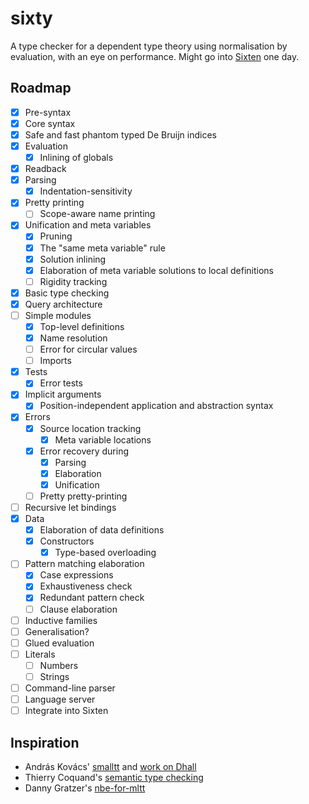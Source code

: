 # sixty

A type checker for a dependent type theory using normalisation by evaluation,
with an eye on performance.
Might go into [Sixten](https://github.com/ollef/sixten) one day.

## Roadmap

- [x] Pre-syntax
- [x] Core syntax
- [x] Safe and fast phantom typed De Bruijn indices
- [x] Evaluation
  - [x] Inlining of globals
- [x] Readback
- [x] Parsing
  - [x] Indentation-sensitivity
- [x] Pretty printing
  - [ ] Scope-aware name printing
- [x] Unification and meta variables
  - [x] Pruning
  - [x] The "same meta variable" rule
  - [x] Solution inlining
  - [x] Elaboration of meta variable solutions to local definitions
  - [ ] Rigidity tracking
- [x] Basic type checking
- [x] Query architecture
- [ ] Simple modules
  - [x] Top-level definitions
  - [x] Name resolution
  - [ ] Error for circular values
  - [ ] Imports
- [x] Tests
  - [x] Error tests
- [x] Implicit arguments
  - [x] Position-independent application and abstraction syntax
- [x] Errors
  - [x] Source location tracking
    - [x] Meta variable locations
  - [x] Error recovery during
    - [x] Parsing
    - [x] Elaboration
    - [x] Unification
  - [ ] Pretty pretty-printing
- [ ] Recursive let bindings
- [x] Data
  - [x] Elaboration of data definitions
  - [x] Constructors
    - [x] Type-based overloading
- [ ] Pattern matching elaboration
  - [x] Case expressions
  - [x] Exhaustiveness check
  - [x] Redundant pattern check
  - [ ] Clause elaboration
- [ ] Inductive families
- [ ] Generalisation?
- [ ] Glued evaluation
- [ ] Literals
  - [ ] Numbers
  - [ ] Strings
- [ ] Command-line parser
- [ ] Language server
- [ ] Integrate into Sixten

## Inspiration

* András Kovács' [smalltt](https://github.com/AndrasKovacs/smalltt) and [work on Dhall](https://discourse.dhall-lang.org/t/nbe-type-checking-conversion-checking/55)
* Thierry Coquand's [semantic type checking](http://www.cse.chalmers.se/~coquand/type.ps)
* Danny Gratzer's [nbe-for-mltt](https://github.com/jozefg/nbe-for-mltt)
